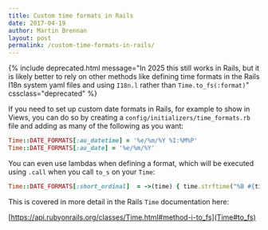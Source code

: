 ```yaml
---
title: Custom time formats in Rails
date: 2017-04-19
author: Martin Brennan
layout: post
permalink: /custom-time-formats-in-rails/
---
```


{% include deprecated.html message="In 2025 this still works in Rails, but it is likely better to rely on other methods like defining time formats in the Rails I18n system yaml files and using <code>I18n.l</code> rather than <code>Time.to_fs(:format)</code>" cssclass="deprecated" %}

If you need to set up custom date formats in Rails, for example to show in Views, you can do so by creating a `config/initializers/time_formats.rb` file and adding as many of the following as you want:

```ruby
Time::DATE_FORMATS[:au_datetime] = '%e/%m/%Y %I:%M%P'
Time::DATE_FORMATS[:au_date] = '%e/%m/%Y'
```

You can even use lambdas when defining a format, which will be executed using `.call` when you call `to_s` on your `Time`:

```ruby
Time::DATE_FORMATS[:short_ordinal]  = ->(time) { time.strftime("%B #{time.day.ordinalize}") }
```

This is covered in more detail in the Rails `Time` documentation here:

[https://api.rubyonrails.org/classes/Time.html#method-i-to_fs](Time#to_fs)